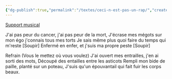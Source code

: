 ```yaml
---
{"dg-publish":true,"permalink":"/textes/ceci-n-est-pas-un-rap/","created":"2024-04-08T12:06:16.359+02:00","updated":"2024-04-18T18:26:24.769+02:00"}
---
```


[Support musical](https://www.youtube.com/watch?v=iRT-WE9hQh8)



J'ai pas peur du cancer, j'ai pas peur de la mort,
J'écrase mes mégots sur mon égo j'connais tous mes torts
Je sais même plus quoi faire du temps qui m'reste [Soupir]
Enfermé en enfer, et j'suis ma propre peste [Soupir]

Refrain (Vous le mettez où vous voulez)
J'ai ouvert mes entrailles, j'en ai sorti des mots,
Découpé des entailles entre les asticots
Rempli mon bide de paille, planté sur un poteau,
J'suis qu'un épouvantail qui fait fuir les corps beaux.